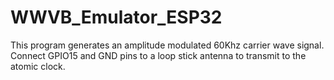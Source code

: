 # WWVB_Emulator_ESP32

This program generates an amplitude modulated 60Khz carrier wave signal. 
Connect GPIO15 and GND pins to a loop stick antenna to transmit to the atomic clock.
